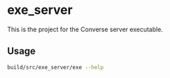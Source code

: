 # exe_server

This is the project for the Converse server executable.

## Usage

```sh
build/src/exe_server/exe --help
```
